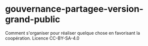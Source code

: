 # gouvernance-partagee-version-grand-public
Comment s'organiser pour réaliser quelque chose en favorisant la coopération. Licence  CC-BY-SA-4.0
